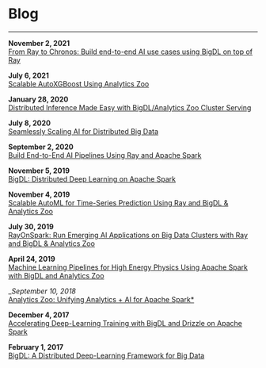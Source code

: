 # Blog
---

__November 2, 2021__
<br>[From Ray to Chronos: Build end-to-end AI use cases using BigDL on top of Ray](https://www.anyscale.com/blog/from-ray-to-chronos-build-end-to-end-ai-use-cases-using-bigdl-on-top-of-ray)

__July 6, 2021__
<br>[Scalable AutoXGBoost Using Analytics Zoo](https://medium.com/intel-analytics-software/scalable-autoxgboost-using-analytics-zoo-automl-30d576cb138a)

__January 28, 2020__
<br>[Distributed Inference Made Easy with BigDL/Analytics Zoo Cluster Serving](https://www.intel.com/content/www/us/en/developer/articles/technical/distributed-inference-made-easy-with-analytics-zoo-cluster-serving.html)

__July 8, 2020__
<br>[Seamlessly Scaling AI for Distributed Big Data](https://medium.com/swlh/seamlessly-scaling-ai-for-distributed-big-data-5b589ead2434)

__September 2, 2020__
<br>[Build End-to-End AI Pipelines Using Ray and Apache Spark](https://medium.com/distributed-computing-with-ray/build-end-to-end-ai-pipeline-using-ray-and-apache-spark-23f70f36115e)

__November 5, 2019__
<br>[BigDL: Distributed Deep Learning on Apache Spark](https://www.intel.com/content/www/us/en/developer/articles/technical/bigdl-distributed-deep-learning-on-apache-spark.html)

__November 4, 2019__
<br>[Scalable AutoML for Time-Series Prediction Using Ray and BigDL & Analytics Zoo](https://medium.com/riselab/scalable-automl-for-time-series-prediction-using-ray-and-analytics-zoo-b79a6fd08139)

__July 30, 2019__
<br>[RayOnSpark: Run Emerging AI Applications on Big Data Clusters with Ray and BigDL & Analytics Zoo](https://medium.com/riselab/rayonspark-running-emerging-ai-applications-on-big-data-clusters-with-ray-and-analytics-zoo-923e0136ed6a)

__April 24, 2019__
<br>[Machine Learning Pipelines for High Energy Physics Using Apache Spark with BigDL and Analytics Zoo](https://db-blog.web.cern.ch/blog/luca-canali/machine-learning-pipelines-high-energy-physics-using-apache-spark-bigdl?from=timeline&isappinstalled=0)

__September 10, 2018_
<br>[Analytics Zoo: Unifying Analytics + AI for Apache Spark*](https://www.intel.com/content/www/us/en/developer/articles/technical/analytics-zoo-unifying-analytics-ai-for-apache-spark.html?_ga=2.268623665.1713049974.1561343546-1183969440.1558077243)

__December 4, 2017__
<br>[Accelerating Deep-Learning Training with BigDL and Drizzle on Apache Spark](https://rise.cs.berkeley.edu/blog/accelerating-deep-learning-training-with-bigdl-and-drizzle-on-apache-spark)

__February 1, 2017__
<br>[BigDL: A Distributed Deep-Learning Framework for Big Data](https://arxiv.org/pdf/1804.05839.pdf)
